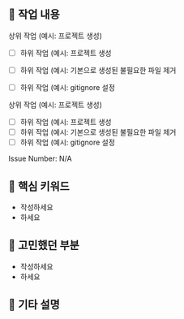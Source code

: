 ## 🔨 작업 내용
상위 작업 (예시: 프로젝트 생성)

- [ ] 하위 작업 (예시: 프로젝트 생성
- [ ] 하위 작업 (예시: 기본으로 생성된 불필요한 파일 제거
- [ ] 하위 작업 (예시: gitignore 설정


상위 작업 (예시: 프로젝트 생성)

- [ ] 하위 작업 (예시: 프로젝트 생성
- [ ] 하위 작업 (예시: 기본으로 생성된 불필요한 파일 제거
- [ ] 하위 작업 (예시: gitignore 설정

Issue Number: N/A

## 🔑 핵심 키워드
* 작성하세요
* 하세요

## 🤔 고민했던 부분
* 작성하세요
* 하세요

## 📝 기타 설명
